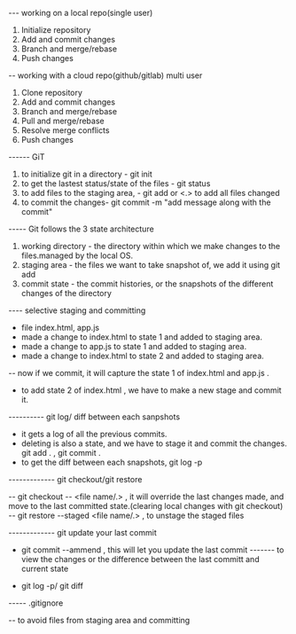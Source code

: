 --- working on a local repo(single user)

1. Initialize repository
2. Add and commit changes
3. Branch and merge/rebase
4. Push changes

-- working with a cloud repo(github/gitlab) multi user

1. Clone repository
2. Add and commit changes
3. Branch and merge/rebase
4. Pull and merge/rebase
5. Resolve merge conflicts
6. Push changes

------ GiT

1. to initialize git in a directory - git init
2. to get the lastest status/state of the files - git status
3. to add files to the staging area, - git add <file name> or <.> to add all files changed
4. to commit the changes- git commit -m "add message along with the commit"

----- Git follows the 3 state architecture

1. working directory - the directory within which we make changes to the files.managed by the local OS.
2. staging area - the files we want to take snapshot of, we add it using git add
3. commit state - the commit histories, or the snapshots of the different changes of the directory

---- selective staging and committing

- file index.html, app.js
- made a change to index.html to state 1 and added to staging area.
- made a change to app.js to state 1 and added to staging area.
- made a change to index.html to state 2 and added to staging area.

-- now if we commit, it will capture the state 1 of index.html and app.js .

- to add state 2 of index.html , we have to make a new stage and commit it.

---------- git log/ diff between each sanpshots

- it gets a log of all the previous commits.
- deleting is also a state, and we have to stage it and commit the changes. git add . , git commit .
- to get the diff between each snapshots, git log -p

------------- git checkout/git restore

-- git checkout -- <file name/.> , it will override the last changes made, and move to the last committed state.(clearing local changes with git checkout)
-- git restore --staged <file name/.> , to unstage the staged files

------------- git update your last commit

- git commit --ammend , this will let you update the last commit
  ------- to view the changes or the difference between the last committ and current state

- git log -p/ git diff

----- .gitignore

-- to avoid files from staging area and committing
